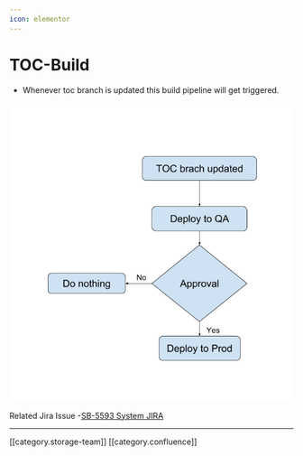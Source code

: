 ```yaml
---
icon: elementor
---
```


# TOC-Build

* Whenever toc branch is updated this build pipeline will get triggered.

![](../../../../../../../Design/sbdesign-ed-kn-frameworknbp/images/storage/TOC.png)

Related Jira Issue -[SB-5593 System JIRA](https://browse/SB-5593)

***

\[\[category.storage-team]] \[\[category.confluence]]
